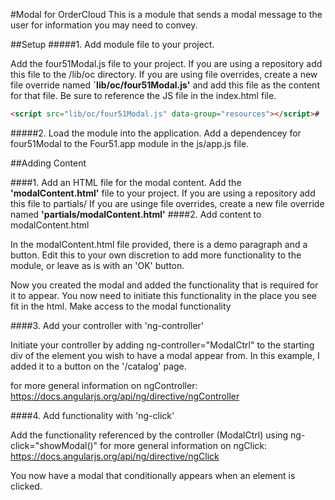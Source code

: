 #Modal for OrderCloud
This is a module that sends a modal message to the user for information you may need to convey. 

##Setup
#####1. Add module file to your project.

Add the four51Modal.js file to your project.
If you are using a repository add this file to the /lib/oc directory.
If you are using file overrides, create a new file override named **`lib/oc/four51Modal.js'** and add this file as the content for that file. 
Be sure to reference the JS file in the index.html file.
```html
<script src="lib/oc/four51Modal.js" data-group="resources"></script>#
```


#####2. Load the module into the application.
Add a dependencey for four51Modal to the Four51.app module in the js/app.js file. 

##Adding Content

####1.  Add an HTML file for the modal content. 
Add the **'modalContent.html'** file to your project.
If you are using a repository add this file to partials/
If you are usinge file overrides, create a new file override named **'partials/modalContent.html'**
####2. Add content to modalContent.html

In the modalContent.html file provided, there is a demo paragraph and a button. Edit this to your own discretion to add more functionality to the module, or leave as is with an 'OK' button. 

Now you created the modal and added the functionality that is required for it to appear. You now need to initiate this functionality in the place you see fit in the html.
Make access to the modal functionality

####3. Add your controller with 'ng-controller'

Initiate your controller by adding ng-controller="ModalCtrl" to the starting div of the element you wish to have a modal appear from. In this example, I added it to a button on the '/catalog' page.

 for more general information on ngController: https://docs.angularjs.org/api/ng/directive/ngController


####4. Add functionality with 'ng-click'

Add the functionality referenced by the controller (ModalCtrl) using ng-click="showModal()"
for more general information on ngClick: 
https://docs.angularjs.org/api/ng/directive/ngClick

You now have a modal that conditionally appears when an element is clicked. 
